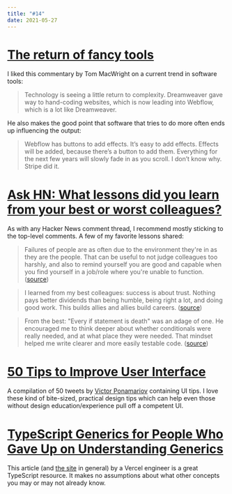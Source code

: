 ```yaml
---
title: "#14"
date: 2021-05-27
---
```

# [The return of fancy tools](https://macwright.com/2021/03/16/return-of-fancy-tools.html)

I liked this commentary by Tom MacWright on a current trend in software tools:

> Technology is seeing a little return to complexity. Dreamweaver gave way to hand-coding websites, which is now leading into Webflow, which is a lot like Dreamweaver.

He also makes the good point that software that tries to do more often ends up influencing the output:

> Webflow has buttons to add effects. It’s easy to add effects. Effects will be added, because there’s a button to add them. Everything for the next few years will slowly fade in as you scroll. I don’t know why. Stripe did it.

# [Ask HN: What lessons did you learn from your best or worst colleagues?](https://news.ycombinator.com/item?id=27161901)

As with any Hacker News comment thread, I recommend mostly sticking to the top-level comments. A few of my favorite lessons shared:

> Failures of people are as often due to the environment they're in as they are the people. That can be useful to not judge colleagues too harshly, and also to remind yourself you are good and capable when you find yourself in a job/role where you're unable to function. ([source](https://news.ycombinator.com/item?id=27162575))

> I learned from my best colleagues: success is about trust. Nothing pays better dividends than being humble, being right a lot, and doing good work. This builds allies and allies build careers. ([source](https://news.ycombinator.com/item?id=27162278))

> From the best: "Every if statement is death" was an adage of one. He encouraged me to think deeper about whether conditionals were really needed, and at what place they were needed. That mindset helped me write clearer and more easily testable code. ([source](https://news.ycombinator.com/item?id=27164369))


# [50 Tips to Improve User Interface](https://fifty.user-interface.io/50_ui_tips.pdf)

A compilation of 50 tweets by [Victor Ponamariov](https://twitter.com/vponamariov) containing UI tips. I love these kind of bite-sized, practical design tips which can help even those without design education/experience pull off a competent UI.

# [TypeScript Generics for People Who Gave Up on Understanding Generics](https://ts.chibicode.com/generics)

This article (and [the site](https://ts.chibicode.com/) in general) by a Vercel engineer is a great TypeScript resource. It makes no assumptions about what other concepts you may or may not already know.
